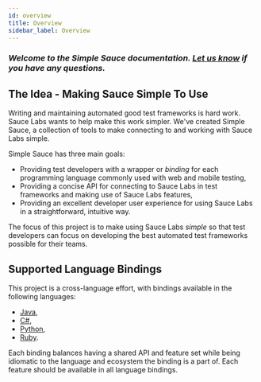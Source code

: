 ```yaml
---
id: overview
title: Overview
sidebar_label: Overview
---
```

### *Welcome to the Simple Sauce documentation. [Let us know](/help.html) if you have any questions.*

## The Idea - Making Sauce Simple To Use

Writing and maintaining automated good test frameworks is hard work. Sauce Labs wants to help make this work simpler. We've created Simple Sauce, a collection of tools to make connecting to and working with Sauce Labs simple.

Simple Sauce has three main goals:

-   Providing test developers with a wrapper or _binding_ for each programming language commonly used with web and mobile testing,
-   Providing a concise API for connecting to Sauce Labs in test frameworks and making use of Sauce Labs features,
-   Providing an excellent developer user experience for using Sauce Labs in a straightforward, intuitive way.

The focus of this project is to make using Sauce Labs _simple_ so that test developers can focus on developing the best automated test frameworks possible for their teams.

## Supported Language Bindings

This project is a cross-language effort, with bindings available in the following languages:

-   [Java](https://github.com/saucelabs/simple_sauce/tree/master/java),
-   [C#](https://github.com/saucelabs/simple_sauce/tree/master/dotnet),
-   [Python](https://github.com/saucelabs/simple_sauce/tree/master/python),
-   [Ruby](https://github.com/saucelabs/simple_sauce/tree/master/ruby).

Each binding balances having a shared API and feature set while being idiomatic to the language and ecosystem the binding is a part of. Each feature should be available in all language bindings. 

